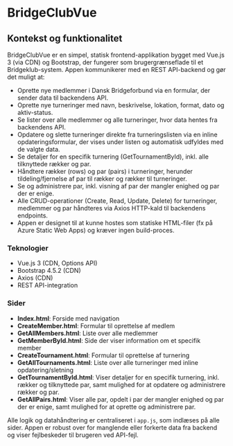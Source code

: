 # BridgeClubVue

## Kontekst og funktionalitet


BridgeClubVue er en simpel, statisk frontend-applikation bygget med Vue.js 3 (via CDN) og Bootstrap, der fungerer som brugergrænseflade til et Bridgeklub-system. Appen kommunikerer med en REST API-backend og gør det muligt at:


- Oprette nye medlemmer i Dansk Bridgeforbund via en formular, der sender data til backendens API.
- Oprette nye turneringer med navn, beskrivelse, lokation, format, dato og aktiv-status.
- Se lister over alle medlemmer og alle turneringer, hvor data hentes fra backendens API.
- Opdatere og slette turneringer direkte fra turneringslisten via en inline opdateringsformular, der vises under listen og automatisk udfyldes med de valgte data.
- Se detaljer for en specifik turnering (GetTournamentById), inkl. alle tilknyttede rækker og par.
- Håndtere rækker (rows) og par (pairs) i turneringer, herunder tildeling/fjernelse af par til rækker og rækker til turneringer.
- Se og administrere par, inkl. visning af par der mangler enighed og par der er enige.
- Alle CRUD-operationer (Create, Read, Update, Delete) for turneringer, medlemmer og par håndteres via Axios HTTP-kald til backendens endpoints.
- Appen er designet til at kunne hostes som statiske HTML-filer (fx på Azure Static Web Apps) og kræver ingen build-proces.

### Teknologier
- Vue.js 3 (CDN, Options API)
- Bootstrap 4.5.2 (CDN)
- Axios (CDN)
- REST API-integration


### Sider
- **Index.html**: Forside med navigation
- **CreateMember.html**: Formular til oprettelse af medlem
- **GetAllMembers.html**: Liste over alle medlemmer
- **GetMemberById.html**: Side der viser information om et specifik member
- **CreateTournament.html**: Formular til oprettelse af turnering
- **GetAllTournaments.html**: Liste over alle turneringer med inline opdatering/sletning
- **GetTournamentById.html**: Viser detaljer for en specifik turnering, inkl. rækker og tilknyttede par, samt mulighed for at opdatere og administrere rækker og par.
- **GetAllPairs.html**: Viser alle par, opdelt i par der mangler enighed og par der er enige, samt mulighed for at oprette og administrere par.

Alle logik og datahåndtering er centraliseret i `app.js`, som indlæses på alle sider. Appen er robust over for manglende eller forkerte data fra backend og viser fejlbeskeder til brugeren ved API-fejl.
